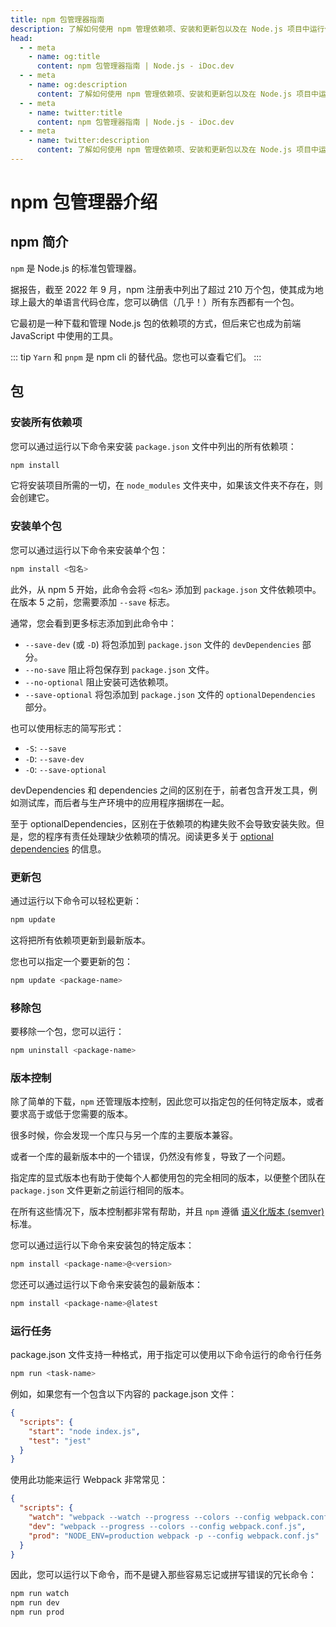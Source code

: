 ```yaml
---
title: npm 包管理器指南
description: 了解如何使用 npm 管理依赖项、安装和更新包以及在 Node.js 项目中运行任务。
head:
  - - meta
    - name: og:title
      content: npm 包管理器指南 | Node.js - iDoc.dev
  - - meta
    - name: og:description
      content: 了解如何使用 npm 管理依赖项、安装和更新包以及在 Node.js 项目中运行任务。
  - - meta
    - name: twitter:title
      content: npm 包管理器指南 | Node.js - iDoc.dev
  - - meta
    - name: twitter:description
      content: 了解如何使用 npm 管理依赖项、安装和更新包以及在 Node.js 项目中运行任务。
---
```



# npm 包管理器介绍

## npm 简介

`npm` 是 Node.js 的标准包管理器。

据报告，截至 2022 年 9 月，npm 注册表中列出了超过 210 万个包，使其成为地球上最大的单语言代码仓库，您可以确信（几乎！）所有东西都有一个包。

它最初是一种下载和管理 Node.js 包的依赖项的方式，但后来它也成为前端 JavaScript 中使用的工具。

::: tip
`Yarn` 和 `pnpm` 是 npm cli 的替代品。您也可以查看它们。
:::

## 包

### 安装所有依赖项

您可以通过运行以下命令来安装 `package.json` 文件中列出的所有依赖项：

```bash
npm install
```

它将安装项目所需的一切，在 `node_modules` 文件夹中，如果该文件夹不存在，则会创建它。

### 安装单个包

您可以通过运行以下命令来安装单个包：

```bash
npm install <包名>
```

此外，从 npm 5 开始，此命令会将 `<包名>` 添加到 `package.json` 文件依赖项中。在版本 5 之前，您需要添加 `--save` 标志。

通常，您会看到更多标志添加到此命令中：

+ `--save-dev` (或 `-D`) 将包添加到 `package.json` 文件的 `devDependencies` 部分。
+ `--no-save` 阻止将包保存到 `package.json` 文件。
+ `--no-optional` 阻止安装可选依赖项。
+ `--save-optional` 将包添加到 `package.json` 文件的 `optionalDependencies` 部分。

也可以使用标志的简写形式：

+ `-S`: `--save`
+ `-D`: `--save-dev`
+ `-O`: `--save-optional`

devDependencies 和 dependencies 之间的区别在于，前者包含开发工具，例如测试库，而后者与生产环境中的应用程序捆绑在一起。

至于 optionalDependencies，区别在于依赖项的构建失败不会导致安装失败。但是，您的程序有责任处理缺少依赖项的情况。阅读更多关于 [optional dependencies](https://docs.npmjs.com/cli/v10/using-npm/config#optional) 的信息。


### 更新包
通过运行以下命令可以轻松更新：

```bash
npm update
```

这将把所有依赖项更新到最新版本。

您也可以指定一个要更新的包：

```bash
npm update <package-name>
```

### 移除包

要移除一个包，您可以运行：

```bash
npm uninstall <package-name>
```

### 版本控制
除了简单的下载，`npm` 还管理版本控制，因此您可以指定包的任何特定版本，或者要求高于或低于您需要的版本。

很多时候，你会发现一个库只与另一个库的主要版本兼容。

或者一个库的最新版本中的一个错误，仍然没有修复，导致了一个问题。

指定库的显式版本也有助于使每个人都使用包的完全相同的版本，以便整个团队在 `package.json` 文件更新之前运行相同的版本。

在所有这些情况下，版本控制都非常有帮助，并且 `npm` 遵循 [语义化版本 (semver)](https://semver.org/) 标准。

您可以通过运行以下命令来安装包的特定版本：

```bash
npm install <package-name>@<version>
```

您还可以通过运行以下命令来安装包的最新版本：

```bash
npm install <package-name>@latest
```

### 运行任务
package.json 文件支持一种格式，用于指定可以使用以下命令运行的命令行任务

```bash
npm run <task-name>
```

例如，如果您有一个包含以下内容的 package.json 文件：

```json
{
  "scripts": {
    "start": "node index.js",
    "test": "jest"
  }
}
```

使用此功能来运行 Webpack 非常常见：

```json
{
  "scripts": {
    "watch": "webpack --watch --progress --colors --config webpack.conf.js",
    "dev": "webpack --progress --colors --config webpack.conf.js",
    "prod": "NODE_ENV=production webpack -p --config webpack.conf.js"
  }
}
```

因此，您可以运行以下命令，而不是键入那些容易忘记或拼写错误的冗长命令：

```bash
npm run watch
npm run dev
npm run prod
```

